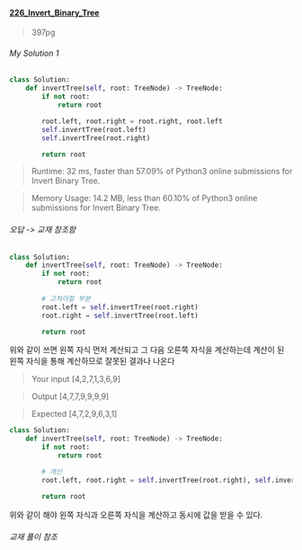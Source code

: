 #### [226_Invert_Binary_Tree](https://leetcode.com/problems/invert-binary-tree/)
> 397pg


###### My Solution 1
```python
class Solution:
    def invertTree(self, root: TreeNode) -> TreeNode:
        if not root:
            return root

        root.left, root.right = root.right, root.left
        self.invertTree(root.left)
        self.invertTree(root.right)

        return root
```

> Runtime: 32 ms, faster than 57.09% of Python3 online submissions for Invert Binary Tree.

> Memory Usage: 14.2 MB, less than 60.10% of Python3 online submissions for Invert Binary Tree.

###### 오답 -> 교재 참조함

```python
class Solution:
    def invertTree(self, root: TreeNode) -> TreeNode:
        if not root:
            return root
        
        # 고쳐야할 부분
        root.left = self.invertTree(root.right)
        root.right = self.invertTree(root.left)

        return root
```

위와 같이 쓰면 왼쪽 자식 먼저 계산되고 그 다음 오른쪽 자식을 계산하는데 계산이 된 왼쪽 자식을 통해 계산하므로 잘못된 결과나 나온다

> Your input
[4,2,7,1,3,6,9]

> Output
[4,7,7,9,9,9,9]

> Expected
[4,7,2,9,6,3,1]

```python
class Solution:
    def invertTree(self, root: TreeNode) -> TreeNode:
        if not root:
            return root

        # 개선
        root.left, root.right = self.invertTree(root.right), self.invertTree(root.left)

        return root
```

위와 같이 해야 왼쪽 자식과 오른쪽 자식을 계산하고 동시에 값을 받을 수 있다.

###### 교재 풀이 참조